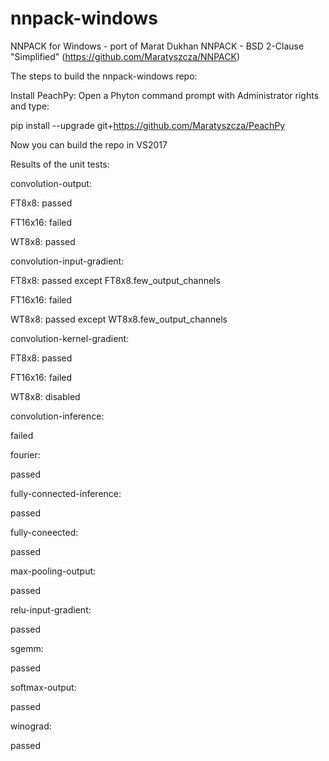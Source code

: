 # nnpack-windows
NNPACK for Windows - port of Marat Dukhan NNPACK - BSD 2-Clause "Simplified" (https://github.com/Maratyszcza/NNPACK)


The steps to build the nnpack-windows repo:


Install PeachPy:
Open a Phyton command prompt with Administrator rights and type:
  
  pip install --upgrade git+https://github.com/Maratyszcza/PeachPy


Now you can build the repo in VS2017



Results of the unit tests:

convolution-output:

  FT8x8:    passed

  FT16x16:  failed

  WT8x8:    passed


convolution-input-gradient:

  FT8x8:    passed except FT8x8.few_output_channels

  FT16x16:  failed

  WT8x8:    passed except WT8x8.few_output_channels


convolution-kernel-gradient:

  FT8x8:    passed

  FT16x16:  failed

  WT8x8:    disabled


convolution-inference:

failed


fourier:

passed


fully-connected-inference:

passed


fully-coneected:

passed


max-pooling-output:

passed


relu-input-gradient:

passed


sgemm:

passed


softmax-output:

passed


winograd:

passed
